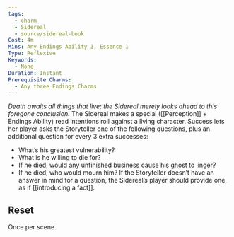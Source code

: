 ```yaml
---
tags:
  - charm
  - Sidereal
  - source/sidereal-book
Cost: 4m
Mins: Any Endings Ability 3, Essence 1
Type: Reflexive
Keywords:
  - None
Duration: Instant
Prerequisite Charms:
  - Any three Endings Charms
---
```

*Death awaits all things that live; the Sidereal merely looks ahead to this foregone conclusion.*
The Sidereal makes a special ([[Perception]] + Endings Ability) read intentions roll against a living character. Success lets her player asks the Storyteller one of the following questions, plus an additional question for every 3 extra successes: 
- What’s his greatest vulnerability? 
- What is he willing to die for? 
- If he died, would any unfinished business cause his ghost to linger? 
- If he died, who would mourn him? If the Storyteller doesn’t have an answer in mind for a question, the Sidereal’s player should provide one, as if [[introducing a fact]]. 
## Reset
Once per scene.